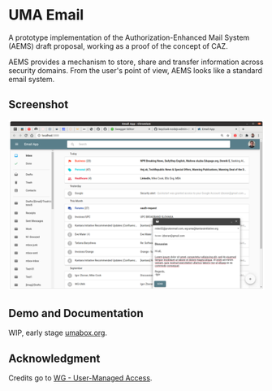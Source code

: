 # UMA Email

A prototype implementation of the Authorization-Enhanced Mail System (AEMS) draft proposal, working as a proof of the concept of CAZ.

AEMS provides a mechanism to store, share and transfer information across security domains. From the user's point of view, AEMS looks like a standard email system.

## Screenshot

![GUI](./images/gui.png)
## Demo and Documentation

WIP, early stage [umabox.org][1].

## Acknowledgment

Credits go to [WG - User-Managed Access][2].

[1]: https://www.umabox.org
[2]: https://kantarainitiative.org/confluence/display/uma/Home

